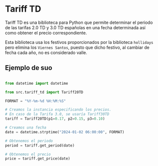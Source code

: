 # Tariff TD

Tariff TD es una biblioteca para Python que permite determinar el periodo de las tarifas 2.0 TD y 3.0 TD españolas en una fecha determinada así como obtener el precio correspondiente.

Esta biblioteca usa los festivos proporcionados por la biblioteca `hollidays` pero elimina los `Viernes Santos`, puesto que dicho festivo,
al cambiar de fecha cada año, no es considerado valle.

## Ejemplo de suo

```python

from datetime import datetime

from src.tariff_td import Tariff20TD

FORMAT = "%Y-%m-%d %H:%M:%S"

# Creamos la instancia especificando los precios.
# En caso de la Tarifa 3.0, se usaría Tariff30TD
tariff = Tariff20TD(p1=0.17, p2=0.15, p3=0.10)

# Creamos una fecha
date = datetime.strptime("2024-01-02 06:00:00", FORMAT)

# Obtenemos el periodo
period = tariff.get_period(date)

# Obtenemos el precio
price = tariff.get_price(date)
```
